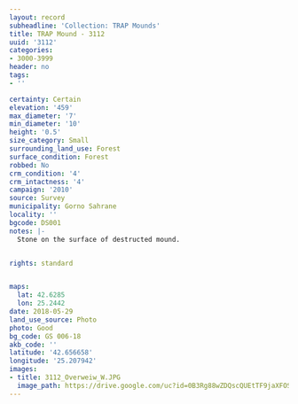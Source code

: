 ```yaml
---
layout: record
subheadline: 'Collection: TRAP Mounds'
title: TRAP Mound - 3112
uuid: '3112'
categories:
- 3000-3999
header: no
tags:
- ''

certainty: Certain
elevation: '459'
max_diameter: '7'
min_diameter: '10'
height: '0.5'
size_category: Small
surrounding_land_use: Forest
surface_condition: Forest
robbed: No
crm_condition: '4'
crm_intactness: '4'
campaign: '2010'
source: Survey
municipality: Gorno Sahrane
locality: ''
bgcode: DS001
notes: |-
  Stone on the surface of destructed mound.


rights: standard


maps:
  lat: 42.6285
  lon: 25.2442
date: 2018-05-29
land_use_source: Photo
photo: Good
bg_code: GS 006-18
akb_code: ''
latitude: '42.656658'
longitude: '25.207942'
images:
- title: 3112_Overweiw_W.JPG
  image_path: https://drive.google.com/uc?id=0B3Rg88wZDQscQUEtTF9jaXFOSjg
---
```

